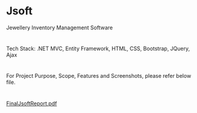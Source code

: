 # Jsoft
Jewellery Inventory Management Software
#
Tech Stack: .NET MVC, Entity Framework, HTML, CSS, Bootstrap, JQuery, Ajax
#
For Project Purpose, Scope, Features and Screenshots, please refer below file.
#
[FinalJsoftReport.pdf](https://github.com/Hetvi-Solanki/Jsoft/files/11054094/FinalJsoftReport.pdf)
